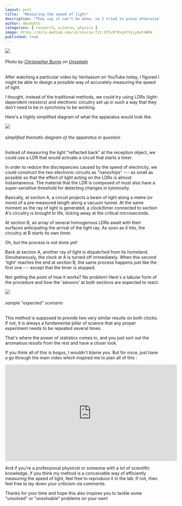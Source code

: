 ```yaml
---
layout: post
title:  "Measuring the speed of light"
description: "They say it can’t be done; so I tried to prove otherwise"
author: dmimukto
categories: [ research, science, physics ]
image: https://miro.medium.com/v2/resize:fit:875/0*RxyXCYyjyEwtnWhW
published: true
---
```


![](https://miro.medium.com/v2/resize:fit:875/0*RxyXCYyjyEwtnWhW)
###### Photo by [Christopher Burns](https://unsplash.com/@christopher__burns?utm_source=medium&utm_medium=referral) on [Unsplash](https://unsplash.com/?utm_source=medium&utm_medium=referral)

After watching a particular video by Veritasium on YouTube today, I figured I might be able to design a possible way of accurately measuring the speed of light.

I thought, instead of the traditional methods, we could try using LDRs (light-dependent resistors) and electronic circuitry set up in such a way that they don't need to be in synchrony to be working.

Here's a highly simplified diagram of what the apparatus would look like.

![](https://miro.medium.com/v2/resize:fit:875/1*kGUuufO1q601rlVj6GlHKQ.png)
###### simplified thematic diagram of the apparatus in question

Instead of measuring the light "reflected back" at the reception object, we could use a LDR that would activate a circuit that starts a timer.

In order to reduce the discrepancies caused by the speed of electricity, we could construct the two electronic circuits as "nanochips" --- as small as possible so that the effect of light acting on the LDRs is almost instantaneous. The material that the LDR is composed of must also have a super-sensitive threshold for detecting changes in luminosity.

Basically, at section A, a circuit projects a beam of light along a metre (or more) of a pre-measured length along a vacuum tunnel. At the same moment as the ray of light is generated, a clock/timer connected to section A's circuitry is brought to life, ticking away at the critical microseconds.

At section B, an array of several homogenous LDRs await with their surfaces anticipating the arrival of the light ray. As soon as it hits, the circuitry at B starts its own timer.

Oh, but the process is not done yet!

Back at section A, another ray of light is dispatched from its homeland. Simultaneously, the clock at A is turned off immediately. When this second 'light' reaches the end at section B, the same process happens just like the first one --- except that the timer is stopped.

Not getting the point of how it works? No problem! Here's a tabular form of the procedure and how the 'sensors' at both sections are expected to react.

![](https://miro.medium.com/v2/resize:fit:875/1*FbvQs387q5Pz612gLRdjrg.png)
###### sample "expected" scenario

This method is supposed to provide two very similar results on both clocks. If not, it is always a fundamental pillar of science that any proper experiment needs to be repeated several times.

That's where the power of statistics comes in, and you just sort out the anomalous results from the rest and have a closer look.

If you think all of this is bogus, I wouldn't blame you. But for once, just have a go through the main video which inspired me to plan all of this :

<iframe width="560" height="315" src="https://www.youtube.com/embed/pTn6Ewhb27k?si=aW9Dcj3iIkjLrMCd&amp;controls=0" title="YouTube video player" frameborder="0" allow="accelerometer; autoplay; clipboard-write; encrypted-media; gyroscope; picture-in-picture; web-share" allowfullscreen></iframe>

And if you're a professional physicist or someone with a lot of scientific knowledge, if you think my method is a conceivable way of efficiently measuring the speed of light, feel free to reproduce it in the lab. If not, then feel free to lay down your criticism via comments.

Thanks for your time and hope this also inspires you to tackle some "unsolved" or "unsolvable" problems on your own!
